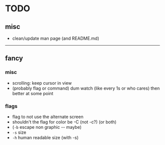 # TODO
## misc
* clean/update man page (and README.md)

---
## fancy
### misc
* scrolling: keep cursor in view
* (probably flag or command) dum watch (like every 1s or who cares) then better at some point

### flags
* flag to not use the alternate screen
* shouldn't the flag for color be -C (not -c?) (or both)
* (`-b` escape non graphic -- maybe)
* `-s` size
* `-h` human readable size (with -s)
